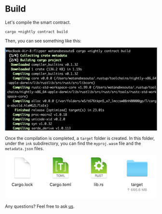 # Build

Let's compile the smart contract.

```text
cargo +nightly contract build
```

Then, you can see something like this: 

![](../../../../.gitbook/assets/sukurnshotto-2020-06-21-103323png.png)

Once the compilation is completed, a `target` folder is created. In this folder, under the `ink` subdirectory, you can find the `myproj.wasm` file and the `metadata.json` files.

![](../../../../.gitbook/assets/sukurnshotto-2020-06-21-103443png.png)

Any questions? Feel free to ask [us](https://discord.gg/kH3Njpr).

